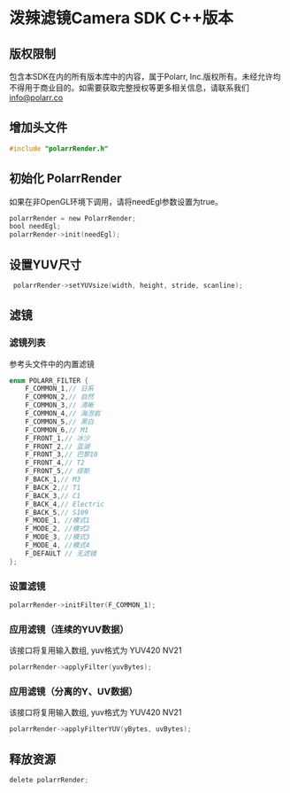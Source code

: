 # 泼辣滤镜Camera SDK C++版本
## 版权限制
包含本SDK在内的所有版本库中的内容，属于Polarr, Inc.版权所有。未经允许均不得用于商业目的。如需要获取完整授权等更多相关信息，请联系我们[info@polarr.co](mailto:info@polarr.co)

## 增加头文件
```objectivec
#include "polarrRender.h"
```
## 初始化 PolarrRender
如果在非OpenGL环境下调用，请将needEgl参数设置为true。
```objectivec
polarrRender = new PolarrRender;
bool needEgl;
polarrRender->init(needEgl);
```
## 设置YUV尺寸
```objectivec
 polarrRender->setYUVsize(width, height, stride, scanline);
```
## 滤镜
### 滤镜列表
参考头文件中的内置滤镜
```objectivec
enum POLARR_FILTER {
    F_COMMON_1,// 日系
    F_COMMON_2,// 自然
    F_COMMON_3,// 清晰
    F_COMMON_4,// 海泡岩
    F_COMMON_5,// 黑白
    F_COMMON_6,// M1
    F_FRONT_1,// 冰沙
    F_FRONT_2,// 蓝湖
    F_FRONT_3,// 巴黎10
    F_FRONT_4,// T2
    F_FRONT_5,// 缪斯
    F_BACK_1,// M3
    F_BACK_2,// T1
    F_BACK_3,// C1
    F_BACK_4,// Electric
    F_BACK_5,// S109
    F_MODE_1, //模式1
    F_MODE_2, //模式2
    F_MODE_3, //模式3
    F_MODE_4, //模式4
    F_DEFAULT // 无滤镜
};
```
### 设置滤镜
```objectivec
polarrRender->initFilter(F_COMMON_1);
```
### 应用滤镜（连续的YUV数据）
该接口将复用输入数组, yuv格式为 YUV420 NV21
```objectivec
polarrRender->applyFilter(yuvBytes);
```
### 应用滤镜（分离的Y、UV数据）
该接口将复用输入数组, yuv格式为 YUV420 NV21
```objectivec
polarrRender->applyFilterYUV(yBytes, uvBytes);
```
## 释放资源
```objectivec
delete polarrRender;
```